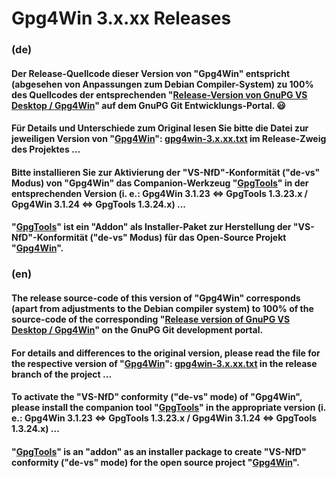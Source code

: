 # Gpg4Win 3.x.xx Releases

### (de)

#### Der Release-Quellcode dieser Version von "Gpg4Win" entspricht (abgesehen von Anpassungen zum Debian Compiler-System) zu 100% des Quellcodes der entsprechenden "[Release-Version von GnuPG VS Desktop / Gpg4Win](https://git.gnupg.org/cgi-bin/gitweb.cgi?p=gpg4win.git;a=tags)" auf dem GnuPG Git Entwicklungs-Portal. 😃

#### Für Details und Unterschiede zum Original lesen Sie bitte die Datei zur jeweiligen Version von "[Gpg4Win](https://github.com/landsh-de/Gpg4Win)": [gpg4win-3.x.xx.txt](https://github.com/landsh-de/gpg4win/releases) im Release-Zweig des Projektes ...

#### Bitte installieren Sie zur Aktivierung der "VS-NfD"-Konformität ("de-vs" Modus) von "Gpg4Win" das Companion-Werkzeug "[GpgTools](https://github.com/landsh-de/GpgTools/releases)" in der entsprechenden Version (i. e.: Gpg4Win 3.1.23 <=> GpgTools 1.3.23.x / Gpg4Win 3.1.24 <=> GpgTools 1.3.24.x) ...

#### "[GpgTools](https://github.com/landsh-de/GpgTools)" ist ein "Addon" als Installer-Paket zur Herstellung der "VS-NfD"-Konformität ("de-vs" Modus) für das Open-Source Projekt "[Gpg4Win](https://github.com/landsh-de/Gpg4Win)".



### (en)

#### The release source-code of this version of "Gpg4Win" corresponds (apart from adjustments to the Debian compiler system) to 100% of the source-code of the corresponding "[Release version of GnuPG VS Desktop / Gpg4Win](https://git.gnupg.org/cgi-bin/gitweb.cgi?p=gpg4win.git;a=tags)" on the GnuPG Git development portal.

#### For details and differences to the original version, please read the file for the respective version of "[Gpg4Win](https://github.com/landsh-de/Gpg4Win)": [gpg4win-3.x.xx.txt](https://github.com/landsh-de/gpg4win/releases) in the release branch of the project ...

#### To activate the "VS-NfD" conformity ("de-vs" mode) of "Gpg4Win", please install the companion tool "[GpgTools](https://github.com/landsh-de/GpgTools/releases)" in the appropriate version (i. e.: Gpg4Win 3.1.23 <=> GpgTools 1.3.23.x / Gpg4Win 3.1.24 <=> GpgTools 1.3.24.x) ...

#### "[GpgTools](https://github.com/landsh-de/GpgTools)" is an "addon" as an installer package to create "VS-NfD" conformity ("de-vs" mode) for the open source project "[Gpg4Win](https://github.com/landsh-de/Gpg4Win)".

<br><br>
